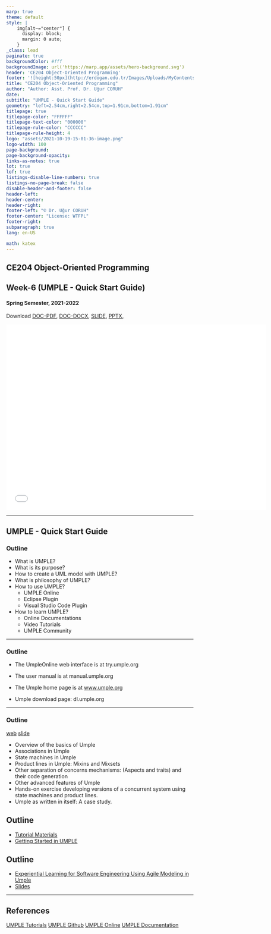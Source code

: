 ```yaml
---
marp: true
theme: default
style: |
    img[alt~="center"] {
      display: block;
      margin: 0 auto;
    }
_class: lead
paginate: true
backgroundColor: #fff
backgroundImage: url('https://marp.app/assets/hero-background.svg')
header: 'CE204 Object-Oriented Programming'
footer: '![height:50px](http://erdogan.edu.tr/Images/Uploads/MyContents/L_379-20170718142719217230.jpg) RTEU CE204 Week-6'
title: "CE204 Object-Oriented Programming"
author: "Author: Asst. Prof. Dr. Uğur CORUH"
date:
subtitle: "UMPLE - Quick Start Guide"
geometry: "left=2.54cm,right=2.54cm,top=1.91cm,bottom=1.91cm"
titlepage: true
titlepage-color: "FFFFFF"
titlepage-text-color: "000000"
titlepage-rule-color: "CCCCCC"
titlepage-rule-height: 4
logo: "assets/2021-10-19-15-01-36-image.png"
logo-width: 100 
page-background:
page-background-opacity:
links-as-notes: true
lot: true
lof: true
listings-disable-line-numbers: true
listings-no-page-break: false
disable-header-and-footer: false
header-left:
header-center:
header-right:
footer-left: "© Dr. Uğur CORUH"
footer-center: "License: WTFPL"
footer-right:
subparagraph: true
lang: en-US 

math: katex
---
```


<!-- _backgroundColor: aquq -->

<!-- _color: orange -->

<!-- paginate: false -->

## CE204 Object-Oriented Programming

## Week-6 (UMPLE - Quick Start Guide)

#### Spring Semester, 2021-2022

Download [DOC-PDF](ce204-week-6.tr.md_doc.pdf), [DOC-DOCX](ce204-week-6.tr.md_word.docx), [SLIDE](ce204-week-6.tr.md_slide.pdf), [PPTX](ce204-week-6.tr.md_slide.pptx),

<iframe width=700, height=500 frameBorder=0 src="../ce204-week-6.tr.md_slide.html"></iframe>

---

<!-- paginate: true -->

## UMPLE - Quick Start Guide

### Outline

- What is UMPLE?
- What is its purpose?
- How to create a UML model with UMPLE?
- What is philosophy of UMPLE?
- How to use UMPLE?
  - UMPLE Online
  - Eclipse Plugin
  - Visual Studio Code Plugin
- How to learn UMPLE?
  - Online Documentations
  - Video Tutorials
  - UMPLE Community

---

### Outline

- The UmpleOnline web interface is at try.umple.org

- The user manual is at manual.umple.org

- The Umple home page is at www.umple.org

- Umple download page: dl.umple.org

---

### Outline

[web](https://cruise.umple.org/presentations/umpleModels2020Tutorial/)
[slide](https://cruise.umple.org/presentations/umpleModels2020Tutorial/UmpleTutForModels2020.pdf)
- Overview of the basics of Umple
- Associations in Umple
- State machines in Umple
- Product lines in Umple: Mixins and Mixsets
- Other separation of concerns mechanisms: (Aspects and traits) and their code generation
- Other advanced features of Umple
- Hands-on exercise developing versions of a concurrent system using state machines and product lines.
- Umple as written in itself: A case study.

## Outline 

- [Tutorial Materials](https://github.com/umple/Umple/wiki/Tutorials)
- [Getting Started in UMPLE](https://cruise.umple.org/umple/GettingStarted.html)

## Outline

- [Experiential Learning for Software Engineering Using Agile Modeling in Umple](https://www.youtube.com/watch?v=yif1clbrXnI&ab_channel=CSEETconf)
- [Slides](https://cruise.umple.org/presentations/UmpleTutorialCSEET2020.pdf)

---

## References

[UMPLE Tutorials](https://github.com/umple/umple/wiki/Tutorials)
[UMPLE Github](https://github.com/umple/umple)
[UMPLE Online](https://umple.org)
[UMPLE Documentation](https://cruise.umple.org/umple/)
